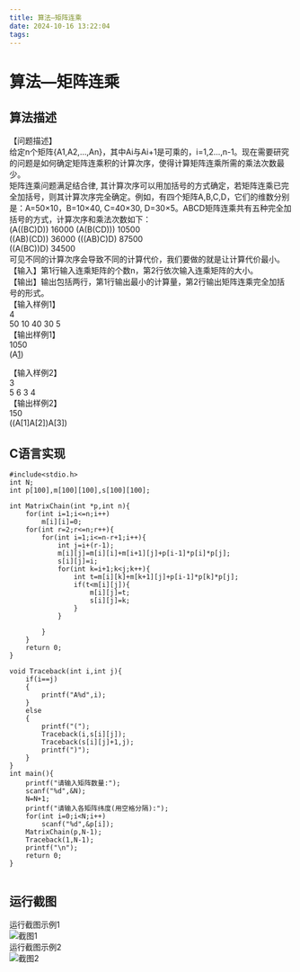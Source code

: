 ```yaml
---
title: 算法—矩阵连乘
date: 2024-10-16 13:22:04
tags:
---
```


# 算法—矩阵连乘

## 算法描述

【问题描述】  
给定n个矩阵\{A1,A2,…,An\}，其中Ai与Ai+1是可乘的，i=1,2…,n-1。现在需要研究的问题是如何确定矩阵连乘积的计算次序，使得计算矩阵连乘所需的乘法次数最少。  
矩阵连乘问题满足结合律, 其计算次序可以用加括号的方式确定，若矩阵连乘已完全加括号，则其计算次序完全确定。例如，有四个矩阵A,B,C,D，它们的维数分别是：A=50×10，B=10×40, C=40×30, D=30×5。ABCD矩阵连乘共有五种完全加括号的方式，计算次序和乘法次数如下：  
\(A\(\(BC\)D\)\) 16000 \(A\(B\(CD\)\)\) 10500  
\(\(AB\)\(CD\)\) 36000 \(\(\(AB\)C\)D\) 87500  
\(\(A\(BC\)\)D\) 34500  
可见不同的计算次序会导致不同的计算代价，我们要做的就是让计算代价最小。  
【输入】第1行输入连乘矩阵的个数n，第2行依次输入连乘矩阵的大小。  
【输出】输出包括两行，第1行输出最小的计算量，第2行输出矩阵连乘完全加括号的形式。  
【输入样例1】  
4  
50 10 40 30 5  
【输出样例1】  
1050  
\(A[1](<A[2](A[3]A[4])>)\)

【输入样例2】  
3  
5 6 3 4  
【输出样例2】  
150  
\(\(A\[1\]A\[2\]\)A\[3\]\)

## C语言实现

```代码
#include<stdio.h>
int N;
int p[100],m[100][100],s[100][100];

int MatrixChain(int *p,int n){
    for(int i=1;i<=n;i++)    
        m[i][i]=0;
    for(int r=2;r<=n;r++){    
        for(int i=1;i<=n-r+1;i++){   
            int j=i+(r-1);  
            m[i][j]=m[i][i]+m[i+1][j]+p[i-1]*p[i]*p[j];  
            s[i][j]=i;
            for(int k=i+1;k<j;k++){
                int t=m[i][k]+m[k+1][j]+p[i-1]*p[k]*p[j];
                if(t<m[i][j]){
                    m[i][j]=t;
                    s[i][j]=k;
                }
            }
 
        }
    }
	return 0;
}

void Traceback(int i,int j){
    if(i==j)       
    {
        printf("A%d",i);
    }
    else   
    {
        printf("(");
        Traceback(i,s[i][j]);
        Traceback(s[i][j]+1,j);
        printf(")");
    }
}
int main(){
	printf("请输入矩阵数量:");
	scanf("%d",&N);
	N=N+1;
	printf("请输入各矩阵纬度(用空格分隔):");
	for(int i=0;i<N;i++)
		scanf("%d",&p[i]);
	MatrixChain(p,N-1);
    Traceback(1,N-1);
	printf("\n");
	return 0;
}
 
```

## 运行截图

运行截图示例1  
![截图1](https://cdn.jsdelivr.net/gh/GEM-Jay/images/%E5%AE%9E%E9%AA%8C%E4%B9%9D%E8%BF%90%E8%A1%8C%E6%88%AA%E5%9B%BE1.jpg)  
运行截图示例2  
![截图2](https://cdn.jsdelivr.net/gh/GEM-Jay/images/%E5%AE%9E%E9%AA%8C%E4%B9%9D%E6%88%AA%E5%9B%BE2.jpg)
